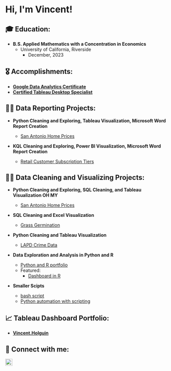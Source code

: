 <h1>Hi, I'm Vincent! </h1>

<h2>🎓 Education:</h2>

- <b>B.S. Applied Mathematics with a Concentration in Economics</b>
  - University of California, Riverside
      - December, 2023

<h2>🎖 Accomplishments:</h2>

- <b>[Google Data Analytics Certificate](https://www.coursera.org/account/accomplishments/professional-cert/6TM3F9WLB9B8?utm_source=link&utm_medium=certificate&utm_content=cert_image&utm_campaign=sharing_cta&utm_product=prof)</b>
- <b>[Certified Tableau Desktop Specialist](https://www.credly.com/badges/29931a08-4ebc-4536-995a-3c7c72d8c253)</b>

<h2>👨‍🏫 Data Reporting Projects:</h2>

- <b>Python Cleaning and Exploring, Tableau Visualization, Microsoft Word Report Creation</b>
  - [San Antonio Home Prices](https://github.com/V-Holguin/SmallProjects/blob/main/XYZ_Absenteeism_Report.docx)

- <b>KQL Cleaning and Exploring, Power BI Visualization, Microsoft Word Report Creation</b>
  - [Retail Customer Subscription Tiers](https://github.com/V-Holguin/SubscriptionTiers)

<h2>👨‍💻 Data Cleaning and Visualizing Projects:</h2>

- <b>Python Cleaning and Exploring, SQL Cleaning, and Tableau Visualization OH MY</b>
  - [San Antonio Home Prices](https://github.com/V-Holguin/SanAntonioHomes/tree/main)

- <b>SQL Cleaning and Excel Visualization</b>
  - [Grass Germination](https://github.com/V-Holguin/Grass-Germination/tree/main)
 
- <b>Python Cleaning and Tableau Visualization</b>
  - [LAPD Crime Data](https://github.com/V-Holguin/LAPD-Crime)

- <b>Data Exploration and Analysis in Python and R</b>
  - [Python and R portfolio](https://github.com/V-Holguin/Data-Exploration/tree/main)
  - Featured:
      - [Dashboard in R](https://github.com/V-Holguin/Data-Exploration/tree/main/AmazonBooks)

- <b>Smaller Scipts</b>
  - [bash script](https://github.com/V-Holguin/SimpleBash/tree/main)
  - [Python automation with scripting](https://github.com/V-Holguin/PythonScripting)
 
<h2>📈 Tableau Dashboard Portfolio:</h2>

- <b>[Vincent.Holguin](https://public.tableau.com/app/profile/vincent.holguin/vizzes)

<h2> 🤳 Connect with me:</h2>

[<img align="left" alt="VincentHolguin | LinkedIn" width="22px" src="https://cdn.jsdelivr.net/npm/simple-icons@v3/icons/linkedin.svg" />][linkedin]

[linkedin]: https://www.linkedin.com/in/vincent-holguin-860635296/
